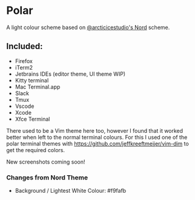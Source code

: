 # Polar
A light colour scheme based on [@arcticicestudio's Nord](https://github.com/arcticicestudio/nord) scheme.

## Included:

* Firefox
* iTerm2
* Jetbrains IDEs (editor theme, UI theme WIP)
* Kitty terminal
* Mac Terminal.app
* Slack
* Tmux
* Vscode
* Xcode
* Xfce Terminal

There used to be a Vim theme here too, however I found that it worked better when left to the normal terminal
colours. For this I used one of the polar terminal themes with https://github.com/jeffkreeftmeijer/vim-dim to
get the required colors.

New screenshots coming soon!

### Changes from Nord Theme

* Background / Lightest White Colour: #f9fafb
